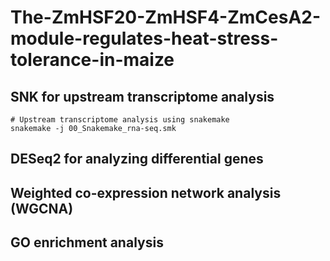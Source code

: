 # The-ZmHSF20-ZmHSF4-ZmCesA2-module-regulates-heat-stress-tolerance-in-maize
## SNK for upstream transcriptome analysis

```
# Upstream transcriptome analysis using snakemake
snakemake -j 00_Snakemake_rna-seq.smk
``` 
## DESeq2 for analyzing differential genes
## Weighted co-expression network analysis (WGCNA)
## GO enrichment analysis
